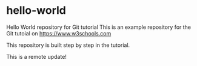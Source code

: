 # hello-world
Hello World repository for Git tutorial
This is an example repository for the Git tutoial on https://www.w3schools.com

This repository is built step by step in the tutorial.

This is a remote update!
